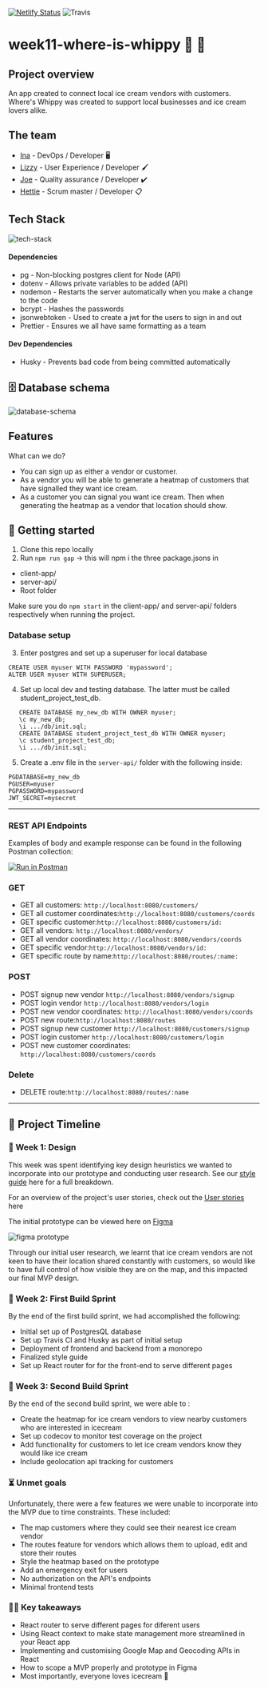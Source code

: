 [![Netlify Status](https://api.netlify.com/api/v1/badges/0e9d253d-58de-49ca-8655-8be52752a91b/deploy-status)](https://app.netlify.com/sites/where-is-whippy/deploys)
![Travis](https://travis-ci.com/fac19/week11-where-is-whippy.svg?branch=master)

# week11-where-is-whippy :icecream: :truck: 

## Project overview

An app created to connect local ice cream vendors with customers. Where's Whippy was created to support local businesses and ice cream lovers alike.

## The team

- [Ina](https://github.com/itsina96) - DevOps / Developer :desktop_computer: 
- [Lizzy](https://github.com/lizzy-j) - User Experience / Developer 🖌️
- [Joe](https://github.com/joepock123) - Quality assurance / Developer :heavy_check_mark: 
- [Hettie](https://github.com/HettieM) - Scrum master / Developer :clipboard: 

## Tech Stack
![tech-stack](https://i.imgur.com/Iw9D8vT.png)

#### Dependencies
- pg - Non-blocking postgres client for Node (API)
- dotenv - Allows private variables to be added (API)
- nodemon - Restarts the server automatically when you make a change to the code
- bcrypt - Hashes the passwords
- jsonwebtoken - Used to create a jwt for the users to sign in and out
- Prettier - Ensures we all have same formatting as a team

#### Dev Dependencies

- Husky - Prevents bad code from being committed automatically

## 🗄️ Database schema

![database-schema](https://i.imgur.com/8sCeOdk.png)

## Features
What can we do?

- You can sign up as either a vendor or customer.
- As a vendor you will be able to generate a heatmap of customers that have signalled they want ice cream.
- As a customer you can signal you want ice cream. Then when generating the heatmap as a vendor that location should show.



## 🏁 Getting started
1. Clone this repo locally
2. Run `npm run gap` → this will npm i the three package.jsons in

- client-app/
- server-api/
- Root folder 

Make sure you do `npm start` in the client-app/ and server-api/ folders respectively when running the project.

### Database setup

3. Enter postgres and set up a superuser for local database

```
CREATE USER myuser WITH PASSWORD 'mypassword';
ALTER USER myuser WITH SUPERUSER;
```

4. Set up local dev and testing database. The latter must be called student_project_test_db.

```
   CREATE DATABASE my_new_db WITH OWNER myuser;
   \c my_new_db;
   \i .../db/init.sql;
   CREATE DATABASE student_project_test_db WITH OWNER myuser;
   \c student_project_test_db;
   \i .../db/init.sql;
```

5. Create a .env file in the `server-api/` folder with the following inside:

```
PGDATABASE=my_new_db
PGUSER=myuser
PGPASSWORD=mypassword
JWT_SECRET=mysecret
```

---



### REST API Endpoints

Examples of body and example response can be found in the following Postman collection:

[![Run in Postman](https://run.pstmn.io/button.svg)](https://app.getpostman.com/run-collection/49b550d2bcb9bb2c74a7)

### GET


- GET all customers: `http://localhost:8080/customers/`
- GET all customer coordinates:`http://localhost:8080/customers/coords`
- GET specific customer:`http://localhost:8080/customers/id:`
- GET all vendors: `http://localhost:8080/vendors/`
- GET all vendor coordinates: `http://localhost:8080/vendors/coords`
- GET specific vendor:`http://localhost:8080/vendors/id:`
- GET specific route by name:`http://localhost:8080/routes/:name:`

### POST
- POST signup new vendor `http://localhost:8080/vendors/signup`
- POST login vendor `http://localhost:8080/vendors/login`
- POST new vendor coordinates: `http://localhost:8080/vendors/coords`
- POST new route:`http://localhost:8080/routes`
- POST signup new customer `http://localhost:8080/customers/signup`
- POST login customer `http://localhost:8080/customers/login`
- POST new customer coordinates: `http://localhost:8080/customers/coords`

### Delete
- DELETE route:`http://localhost:8080/routes/:name`


---

## 📆 Project Timeline
### 🎨 Week 1: Design 
This week was spent identifying key design heuristics we wanted to incorporate into our prototype and conducting user research. See our [style guide](https://github.com/fac19/week11-where-is-whippy/issues/1) here for a full breakdown.

For an overview of the project's user stories, check out the [User stories](https://github.com/fac19/week11-where-is-whippy/issues/3) here

The initial prototype can be viewed here on [Figma](https://www.figma.com/file/f0sE0BrQhChujnQJwxKpAz/Ice-Cream?node-id=0%3A1)

![figma prototype](https://i.imgur.com/E0INPni.png)


Through our initial user research, we learnt that ice cream vendors are not keen to have their location shared constantly with customers, so would like to have full control of how visible they are on the map, and this impacted our final MVP design.



### 🔧 Week 2: First Build Sprint
By the end of the first build sprint, we had accomplished the following:
* Initial set up of PostgresQL database
* Set up Travis CI and Husky as part of initial setup
* Deployment of frontend and backend from a monorepo
* Finalized style guide
* Set up React router for for the front-end to serve different pages


### 🔨 Week 3: Second Build Sprint
By the end of the second build sprint, we were able to :
* Create the heatmap for ice cream vendors to view nearby customers who are interested in icecream
* Set up codecov to monitor test coverage on the project
* Add functionality for customers to let ice cream vendors know they would like ice cream
* Include geolocation api tracking for customers


### ⏳ Unmet goals
Unfortunately, there were a few features we were unable to incorporate into the MVP due to time constraints. These included:
* The map customers where they could see their nearest ice cream vendor
* The routes feature for vendors which allows them to upload, edit and store their routes
* Style the heatmap based on the prototype
* Add an emergency exit for users
* No authorization on the API's endpoints
* Minimal frontend tests

### 👨‍🏫 Key takeaways
* React router to serve different pages for diferent users
* Using React context to make state management more streamlined in your React app
* Implementing and customising Google Map and Geocoding APIs in React
* How to scope a MVP properly and prototype in Figma
* Most importantly, everyone loves icecream :icecream: 
